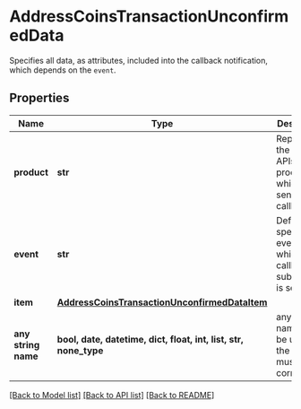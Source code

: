 # AddressCoinsTransactionUnconfirmedData

Specifies all data, as attributes, included into the callback notification, which depends on the `event`.

## Properties
Name | Type | Description | Notes
------------ | ------------- | ------------- | -------------
**product** | **str** | Represents the Crypto APIs 2.0 product which sends the callback. | 
**event** | **str** | Defines the specific event, for which a callback subscription is set. | 
**item** | [**AddressCoinsTransactionUnconfirmedDataItem**](AddressCoinsTransactionUnconfirmedDataItem.md) |  | 
**any string name** | **bool, date, datetime, dict, float, int, list, str, none_type** | any string name can be used but the value must be the correct type | [optional]

[[Back to Model list]](../README.md#documentation-for-models) [[Back to API list]](../README.md#documentation-for-api-endpoints) [[Back to README]](../README.md)


